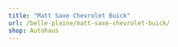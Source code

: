 ```yaml
---
title: "Matt Saxe Chevrolet Buick"
url: /belle-plaine/matt-saxe-chevrolet-buick/
shop: Autohaus
---
```

